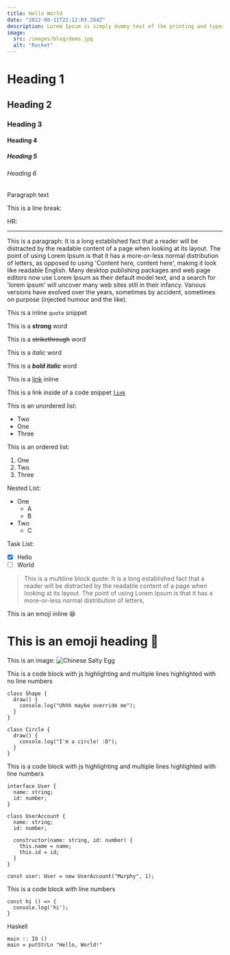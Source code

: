 ```yaml
---
title: Hello World
date: "2022-08-11T22:12:03.284Z"
description: Lorem Ipsum is simply dummy text of the printing and typesetting industry. Lorem Ipsum has been the industry's standard dummy text ever since the 1500s, when an unknown printer took a galley of type and scrambled it to make a type specimen book.
image:
  src: /images/blog/demo.jpg
  alt: "Rocket"
---
```


# Heading 1

## Heading 2

### Heading 3

#### Heading 4

##### Heading 5

###### Heading 6

Paragraph text

This is a line break:

HR:

---

This is a paragraph: It is a long established fact that a reader will be distracted by the readable content of a page when looking at its layout. The point of using Lorem Ipsum is that it has a more-or-less normal distribution of letters, as opposed to using 'Content here, content here', making it look like readable English. Many desktop publishing packages and web page editors now use Lorem Ipsum as their default model text, and a search for 'lorem ipsum' will uncover many web sites still in their infancy. Various versions have evolved over the years, sometimes by accident, sometimes on purpose (injected humour and the like).

This is a inline `quote` snippet

This is a **strong** word

This is a ~~strikethrough~~ word

This is a _italic_ word

This is a **_bold italic_** word

This is a [link](/#) inline

This is a link inside of a code snippet [`link`](/#)

This is an unordered list:

- Two
- One
- Three

This is an ordered list:

1.  One
2.  Two
3.  Three

Nested List:

- One
  - A
  - B
- Two
  - C

Task List:

- [x] Hello
- [ ] World

> This is a multiline block quote:
> It is a long established fact that a reader will be distracted by the readable content of a page when looking at its layout.
> The point of using Lorem Ipsum is that it has a more-or-less normal distribution of letters,

This is an emoji inline 😆

# This is an emoji heading 🗿

This is an image:
![Chinese Salty Egg](/example.jpeg "hello")

This is a code block with js highlighting and multiple lines highlighted with no line numbers

```js[class="line-numbers"][class="hide-numbers"][data-line="3,8-10"]
class Shape {
  draw() {
    console.log("Uhhh maybe override me");
  }
}

class Circle {
  draw() {
    console.log("I'm a circle! :D");
  }
}
```

This is a code block with js highlighting and multiple lines highlighted with line numbers

```typescript[class="line-numbers"][data-line="3,8-10"]
interface User {
  name: string;
  id: number;
}

class UserAccount {
  name: string;
  id: number;

  constructor(name: string, id: number) {
    this.name = name;
    this.id = id;
  }
}

const user: User = new UserAccount("Murphy", 1);
```

This is a code block with line numbers

```js[class="line-numbers"]
const hi () => {
  console.log('hi');
}
```

Haskell

```haskell[class="line-numbers"]
main :: IO ()
main = putStrLn "Hello, World!"
```

